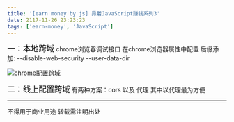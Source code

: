 ```yaml
---
title: '[earn money by js] 靠着JavaScript赚钱系列3'
date: 2117-11-26 23:23:23
tags: ['earn-money', 'JavaScript']
---
```

<font size="4" color="#000">一：本地跨域</font> 
chrome浏览器调试接口 在chrome浏览器属性中配置 
后缀添加: --disable-web-security --user-data-dir

![chrome配置跨域](/earn-money-by-js-3/configchrome.png)

<font size="4" color="#000">二：线上配置跨域</font> 
有两种方案：cors 以及 代理 
其中以代理最为方便


----------------
不得用于商业用途 转载需注明出处